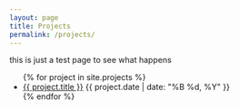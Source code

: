 ```yaml
---
layout: page
title: Projects
permalink: /projects/
---
```

this is just a test page to see what happens

<ul>
  {% for project in site.projects %}
    <li>
      <a href="{{ project.url }}">{{ project.title }}</a>
      <span>{{ project.date | date: "%B %d, %Y" }}</span>
    </li>
  {% endfor %}
</ul>